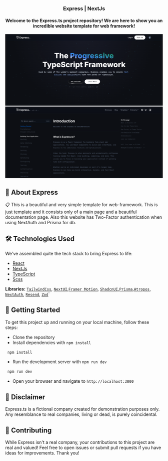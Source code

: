# <h3 align="center">Express | NextJs</h3>
<h4 align="center">Welcome to the Express.ts project repository! We are here to show you an incredible website template for web framework!</h3>

[![Banner](./public/Express-NextJs-banner-home.png)](https://express-next-js.vercel.app)
[![Banner](./public/Express-NextJs-banner-docs.png)](https://express-next-js.vercel.app)


## 🤖 About Express

📋 This is a beautiful and very simple template for web-framework. This is just template and it consists only of a main page and a beautiful documentation page. Also this website has Two-Factor authentication when using NextAuth and Prisma for db.

## 🛠 Technologies Used

We've assembled quite the tech stack to bring Express to life:

- [React](https://react.dev/)
- [NextJs](https://nextjs.org/)
- [TypeScript](https://www.typescriptlang.org/)
- [Scss](https://sasscss.org/)

**Libraries:** [`TailwindCss`](https://tailwindcss.com/), [`NextUI`](https://nextui.org/),[`Framer Motion`](https://www.framer.com/motion/), [`ShadcnUI`](https://ui.shadcn.com/),[`Prisma`](https://www.prisma.io/),[`Atropos`](https://atroposjs.com/), [`NextAuth`](https://next-auth.js.org/), [`Resend`](https://resend.com/), [`Zod`](https://zod.dev/)`

## 🚀 Getting Started

To get this project up and running on your local machine, follow these steps:

- Clone the repository
- Install dependencies with `npm install`

```bash
 npm install
```

- Run the development server with `npm run dev`

```bash
 npm run dev
```

- Open your browser and navigate to `http://localhost:3000`

## 📜 Disclaimer

Express.ts is a fictional company created for demonstration purposes only. Any resemblance to real companies, living or dead, is purely coincidental.

## 🤝 Contributing

While Express isn't a real company, your contributions to this project are real and valued! Feel free to open issues or submit pull requests if you have ideas for improvements. Thank you!

